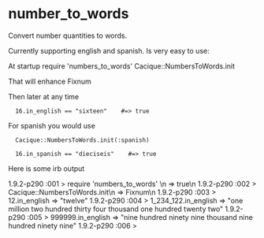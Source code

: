 number_to_words
=====================
 
Convert number quantities to words.

Currently supporting english and spanish. Is very easy to use:

At startup
      require 'numbers_to_words'
      Cacique::NumbersToWords.init

That will enhance Fixnum

Then later at any time

      16.in_english == "sixteen"    #=> true

For spanish you would use

      Cacique::NumbersToWords.init(:spanish)

      16.in_spanish == "dieciseis"    #=> true



Here is some irb output

1.9.2-p290 :001 > require 'numbers_to_words' \n
 => true\n
1.9.2-p290 :002 > Cacique::NumbersToWords.init\n
 => Fixnum\n
1.9.2-p290 :003 > 12.in_english
 => "twelve"
1.9.2-p290 :004 > 1_234_122.in_english
 => "one million two hundred thirty four thousand one hundred twenty two"
1.9.2-p290 :005 > 999999.in_english
 => "nine hundred ninety nine thousand nine hundred ninety nine"
1.9.2-p290 :006 >